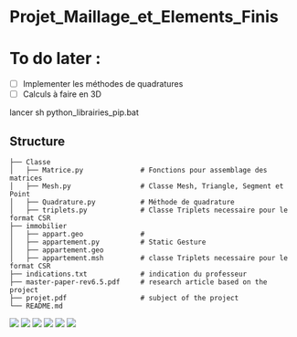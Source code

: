 # Projet_Maillage_et_Elements_Finis


# To do later : 
- [ ]  Implementer les méthodes de quadratures 
- [ ] Calculs à faire en 3D 

lancer sh python_librairies_pip.bat

## Structure 
```
├── Classe            
│   ├── Matrice.py              # Fonctions pour assemblage des matrices 
│   ├── Mesh.py                 # Classe Mesh, Triangle, Segment et Point 
│   ├── Quadrature.py           # Méthode de quadrature
│   ├── triplets.py             # Classe Triplets necessaire pour le format CSR
├── immobilier           
│   ├── appart.geo              # 
│   ├── appartement.py          # Static Gesture
│   ├── appartement.geo
│   ├── appartement.msh         # classe Triplets necessaire pour le format CSR
├── indications.txt             # indication du professeur
├── master-paper-rev6.5.pdf     # research article based on the project
├── projet.pdf                  # subject of the project 
└── README.md
```
<img src="https://render.githubusercontent.com/render/math?math=-\int_{\Omega}\Delta uv = 0 ">
<img src="https://render.githubusercontent.com/render/math?math=-\int_{\Omega}\Delta uv = 0 ">
<img src="https://render.githubusercontent.com/render/math?math=\int_{\Omega}\nabla u \nabla v  -\int_{\Omega}(\partial_{n}u)v = 0 ">
<img src="https://render.githubusercontent.com/render/math?math=\int_{\Omega}\nabla u \nabla v = \int_{\Omega}(\partial_{n}u)v ">
<img src="https://render.githubusercontent.com/render/math?math==\int_{\Gamma_{rad}}(\partial_{n}u)v %2B  \int_{\Gamma_{fen}}(\partial_{n}u)v %2B  \int_{\Gamma_{mur}}(\partial_{n}u)v ">
<img src="https://render.githubusercontent.com/render/math?math==\underbrace{\int_{\Gamma_{rad}}(\partial_{n}u)v %2B  \int_{\Gamma_{fen}}(\partial_{n}u)v %2B 0 }_\textrm{Dirichlet homogène}">




